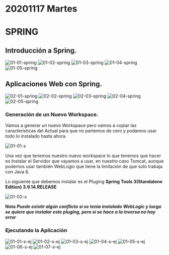 # 20201117 Martes

# SPRING

## Introducción a Spring.

![01-01-spring](images/01-01-spring.png)
![01-02-spring](images/01-02-spring.png)
![01-03-spring](images/01-03-spring.png)
![01-04-spring](images/01-04-spring.png)
![01-05-spring](images/01-05-spring.png)

## Aplicaciones Web con Spring.

![02-01-spring](images/01-01-spring.png)
![02-02-spring](images/01-02-spring.png)
![02-03-spring](images/01-03-spring.png)
![02-04-spring](images/01-04-spring.png)
![02-05-spring](images/01-05-spring.png)

### Generación de un Nuevo Workspace.

Vamos a generar un nuevo Workspace pero vamos a copiar las características del Actual para que no partemos de cero y podamos usar todo lo instalado hasta ahora.

![01-01-s](images/01-01-s.png)

Una vez que tenemos nuestro nuevo workspace lo que tenemos que hacer es Instalar el Servidor que vayamos a usar, en nuestro caso Tomcat, aunque podemos usar también WebLogic que tiene la limitación de que solo trabaja con Java 8.

Lo siguiente que debemos instalar es el Pluging **Spring Tools 3(Standalone Edition) 3.9.14.RELEASE**

![01-02-s](images/01-02-s.png)

**Nota** ***Puede existir algún conflicto si se tenia instalado WebLogic y luego se quiere que instalar este pluging, pero si se hace a la inversa no hay error***

### Ejecutando la Aplicación

![01-01-s-ej](images/01-01-s-ej.png)
![01-02-s-ej](images/01-02-s-ej.png)
![01-03-s-ej](images/01-03-s-ej.png)
![01-04-s-ej](images/01-04-s-ej.png)
![01-05-s-ej](images/01-05-s-ej.png)
![01-06-s-ej](images/01-06-s-ej.png)
![01-07-s-ej](images/01-07-s-ej.png)
